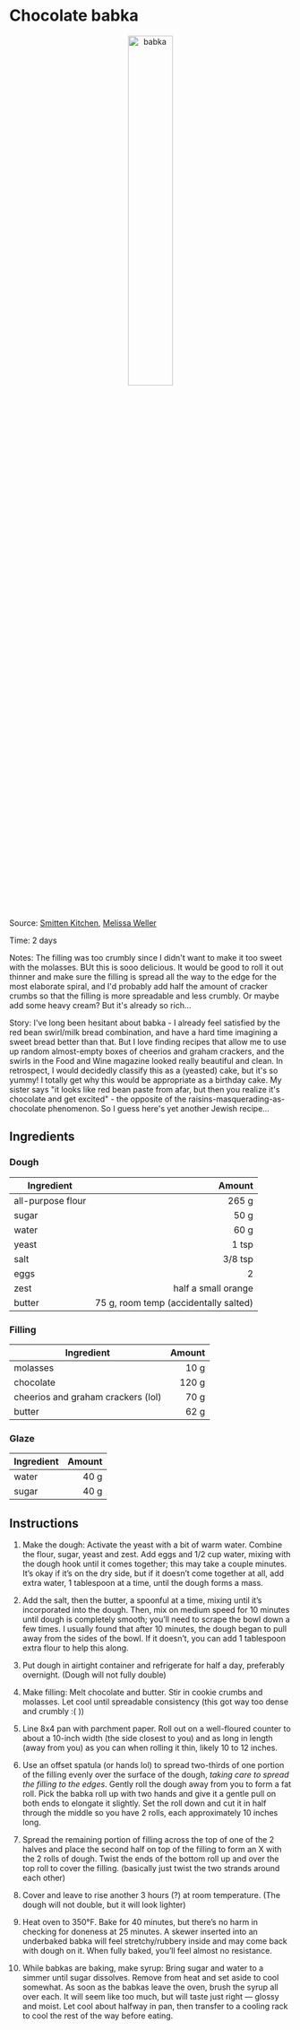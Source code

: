 # Chocolate babka
<center><img src="../img/babka.jpg" alt="babka" style="width:40%;"/></center>

Source: [Smitten Kitchen](https://smittenkitchen.com/2014/10/better-chocolate-babka/), [Melissa Weller](https://cherrybombe.com/recipes/melissa-weller-chocolate-babka)

Time: 2 days

Notes: The filling was too crumbly since I didn't want to make it too sweet with the molasses. BUt this is sooo delicious. It would be good to roll it out thinner and make sure the filling is spread all the way to the edge for the most elaborate spiral, and I'd probably add half the amount of cracker crumbs so that the filling is more spreadable and less crumbly. Or maybe add some heavy cream? But it's already so rich...

Story: I've long been hesitant about babka - I already feel satisfied by the red bean swirl/milk bread combination, and have a hard time imagining a sweet bread better than that. But I love finding recipes that allow me to use up random almost-empty boxes of cheerios and graham crackers, and the swirls in the Food and Wine magazine looked really beautiful and clean. In retrospect, I would decidedly classify this as a (yeasted) cake, but it's so yummy! I totally get why this would be appropriate as a birthday cake. My sister says "it looks like red bean paste from afar, but then you realize it's chocolate and get excited" - the opposite of the raisins-masquerading-as-chocolate phenomenon. So I guess here's yet another Jewish recipe... 

## Ingredients
### Dough
|Ingredient|Amount|
|---|---:|
|all-purpose flour|265 g|
|sugar|50 g|
|water|60 g|
|yeast|1 tsp|
|salt|3/8 tsp|
|eggs|2|
|zest|half a small orange|
|butter|75 g, room temp (accidentally salted)|
### Filling
|Ingredient|Amount|
|---|---:|
|molasses|10 g|
|chocolate|120 g|
|cheerios and graham crackers (lol)|70 g|
|butter|62 g|

### Glaze

|Ingredient|Amount|
|---|---:|
|water|40 g|
|sugar|40 g|


## Instructions
1. Make the dough: Activate the yeast with a bit of warm water. Combine the flour, sugar, yeast and zest. Add eggs and 1/2 cup water, mixing with the dough hook until it comes together; this may take a couple minutes. It’s okay if it’s on the dry side, but if it doesn’t come together at all, add extra water, 1 tablespoon at a time, until the dough forms a mass. 

2. Add the salt, then the butter, a spoonful at a time, mixing until it’s incorporated into the dough. Then, mix on medium speed for 10 minutes until dough is completely smooth; you’ll need to scrape the bowl down a few times. I usually found that after 10 minutes, the dough began to pull away from the sides of the bowl. If it doesn’t, you can add 1 tablespoon extra flour to help this along.

3. Put dough in airtight container and refrigerate for half a day, preferably overnight. (Dough will not fully double)

4. Make filling: Melt chocolate and butter. Stir in cookie crumbs and molasses. Let cool until spreadable consistency (this got way too dense and crumbly :( ))

5. Line 8x4 pan with parchment paper. Roll out on a well-floured counter to about a 10-inch width (the side closest to you) and as long in length (away from you) as you can when rolling it thin, likely 10 to 12 inches.

6. Use an offset spatula (or hands lol) to spread two-thirds of one portion of the filling evenly over the surface of the dough, *taking care to spread the filling to the edges*. Gently roll the dough away from you to form a fat roll. Pick the babka roll up with two hands and give it a gentle pull on both ends to elongate it slightly. Set the roll down and cut it in half through the middle so you have 2 rolls, each approximately 10 inches long.

7. Spread the remaining portion of filling across the top of one of the 2 halves and place the second half on top of the filling to form an X with the 2 rolls of dough. Twist the ends of the bottom roll up and over the top roll to cover the filling. (basically just twist the two strands around each other)

8. Cover and leave to rise another 3 hours (?) at room temperature. (The dough will not double, but it will look lighter)

9. Heat oven to 350°F. Bake for 40 minutes, but there’s no harm in checking for doneness at 25 minutes. A skewer inserted into an underbaked babka will feel stretchy/rubbery inside and may come back with dough on it. When fully baked, you’ll feel almost no resistance. 

10. While babkas are baking, make syrup: Bring sugar and water to a simmer until sugar dissolves. Remove from heat and set aside to cool somewhat. As soon as the babkas leave the oven, brush the syrup all over each. It will seem like too much, but will taste just right — glossy and moist. Let cool about halfway in pan, then transfer to a cooling rack to cool the rest of the way before eating.